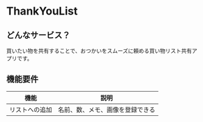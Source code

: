 # ThankYouList

## どんなサービス？

買いたい物を共有することで、おつかいをスムーズに頼める買い物リスト共有アプリです。

## 機能要件

| 機能           | 説明                             |
| -------------- | -------------------------------- |
| リストへの追加 | 名前、数、メモ、画像を登録できる |
